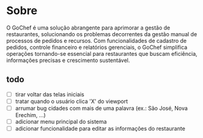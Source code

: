 # Sobre

O GoChef é uma solução abrangente para aprimorar a gestão de restaurantes, solucionando os problemas decorrentes da gestão manual de processos de pedidos e recursos. Com funcionalidades de cadastro de pedidos, controle financeiro e relatórios gerenciais, o GoChef simplifica operações tornando-se essencial para restaurantes que buscam eficiência, informações precisas e crescimento sustentável.

## todo

- [ ] tirar voltar das telas iniciais
- [ ] tratar quando o usuário clica 'X' do viewport
- [ ] arrumar bug cidades com mais de uma palavra (ex.: São José, Nova Erechim, ...)
- [ ] adicionar menu principal do sistema
- [ ] adicionar funcionalidade para editar as informações do restaurante
